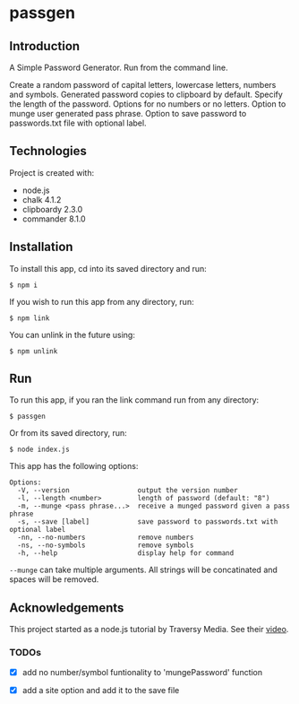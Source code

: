 # passgen

## Introduction
A Simple Password Generator. Run from the command line. 

Create a random password of capital letters, lowercase letters, numbers and symbols. 
Generated password copies to clipboard by default.
Specify the length of the password. 
Options for no numbers or no letters. 
Option to munge user generated pass phrase. 
Option to save password to passwords.txt file with optional label.

## Technologies
Project is created with:
- node.js
- chalk 4.1.2
- clipboardy 2.3.0 
- commander 8.1.0

## Installation
To install this app, cd into its saved directory and run:

```
$ npm i
```

If you wish to run this app from any directory, run:

```
$ npm link
```

You can unlink in the future using: 

```
$ npm unlink
```

## Run
To run this app, if you ran the link command run from any directory:
```
$ passgen
```

Or from its saved directory, run:
```
$ node index.js
```

This app has the following options:
```
Options:
  -V, --version                 output the version number
  -l, --length <number>         length of password (default: "8")
  -m, --munge <pass phrase...>  receive a munged password given a pass phrase
  -s, --save [label]            save password to passwords.txt with optional label
  -nn, --no-numbers             remove numbers
  -ns, --no-symbols             remove symbols
  -h, --help                    display help for command
```
`--munge` can take multiple arguments. All strings will be concatinated and spaces will be removed.

## Acknowledgements
This project started as a node.js tutorial by Traversy Media. See their <a href="https://www.youtube.com/watch?v=3Xx83JAktXk&ab_channel=TraversyMedia" target="_blank">video</a>.

### TODOs
- [x] add no number/symbol funtionality to 'mungePassword' function
- [x] add a site option and add it to the save file



